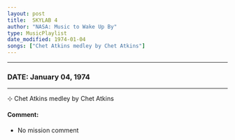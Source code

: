 ```yaml
---
layout: post
title:  SKYLAB 4
author: "NASA: Music to Wake Up By"
type: MusicPlaylist
date_modified: 1974-01-04
songs: ["Chet Atkins medley by Chet Atkins"]
---
```


----
### DATE: January 04, 1974
----
⊹ Chet Atkins medley by Chet Atkins

#### Comment:
* No mission comment



<br/>
<center>
	<a target="_blank"
	   href="https://twitter.com/intent/tweet?hashtags=Space,NASA,Playlist,NASAWakeupCalls,SpaceProgram&text={{ page.author}}, '{{ page.songs.first }}' {{ page.title }}, {{ page.date | date: '%B %d, %Y' }}. {{ site.url }}{{ page.url }} @nasawakeupcalls">
	   <i class="fab fa-twitter" alt="Tweet this page" style="font-size: 1.3em;"></i>
	</a>
	&nbsp; 	<i class="fas fa-user-astronaut" style="font-size: 1.5em;"></i> &nbsp;
    <a type="amzn" search="'Chet Atkins medley by Chet Atkins'" category="popular music">
        <i class="fab fa-amazon" style="font-size: 1.3em;"></i>
    </a>
</center>
